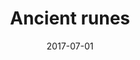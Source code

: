 ---
layout: post
title:  "Ancient runes"
date:   2017-07-01
party: Dihalt 2017
place: 2nd
code: organism
music: scl
gfx:
youtube: E5UA2BAEh18
---